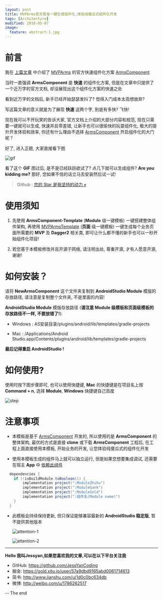 ```yaml
---
layout: post
title: MVPArms官方首发一键生成组件化,体验纯傻瓜式组件化开发
tags: [Architecture]
modified: 2018-05-07
image:
  feature: abstract-1.jpg
---
```


# 前言
我在 [上篇文章](https://www.jianshu.com/p/f671dd76868f) 中介绍了 [MVPArms](https://github.com/JessYanCoding/MVPArms/wiki) 的官方快速组件化方案 [ArmsComponent](https://github.com/JessYanCoding/ArmsComponent/wiki)

当时一直强调 **ArmsComponent** 是 **快速** 的组件化方案, 但是在文章中只提供了一个近万字的官方文档, 却没展现出这个组件化方案的快速之处

看到近万字的文档后, 新手已经开始瑟瑟发抖了? 觉得入门成本太高想放弃?

写这篇文章的意义就是为了展现 **快速** 这两个字, 到底有多快? 飞快! 

现在我可以不开玩笑的告诉大家, 官方文档上介绍的大部分内容和规范, 现在只需要一键就可以生成, 快速并且零差错, 让新手也可以很愉快的玩耍组件化, 极大的提升开发体验和效率, 你还有什么理由不选择 [ArmsComponent](https://github.com/JessYanCoding/ArmsComponent/wiki) 开启组件化的大门呢？

好了, 进入正题, 大家直接看下图

![gif](https://raw.githubusercontent.com/JessYanCoding/ArmsComponent-Template/master/art/ArmsComponent-Template.gif)

看了这个 **GIF** 图过后, 是不是已经跃跃欲试了? 点几下就可以生成组件? **Are you kidding me?** 那好, 您如果不信的话立马去安装然后试一试!

> Github : [您的 Star 是我坚持的动力 ✊](https://github.com/JessYanCoding/ArmsComponent-Template)


# 使用须知
1. 先使用 **ArmsComponent-Template** (**Module** 级一键模板) 一键搭建整体组件架构, 再使用 [MVPArmsTemplate](https://github.com/JessYanCoding/MVPArmsTemplate) (**页面** 级一键模板) 一键生成每个业务页面所需要的 **MVP** 及 **Dagger2** 相关类, 即可让什么都不懂的新手也可以一秒开始组件化项目!  

2. 若您基于本模板修改并且开源于网络, 请注明出处, 尊重开源, 才有人愿意开源, 谢谢!

# 如何安装？
请将 **NewArmsComponent** 这个文件夹复制到 **AndroidStudio Module** 模版的存放路径, 请注意是复制整个文件夹, 不是里面的内容!

**AndroidStudio Module** 模版存放路径 (**请注意 Module 级模板和页面级模板的存放路径不一样, 不要放错了!**):

* Windows : AS安装目录/plugins/android/lib/templates/gradle-projects

* Mac : /Applications/Android Studio.app/Contents/plugins/android/lib/templates/gradle-projects

**最后记得重启 AndroidStudio !**

# 如何使用?
使用时按下图步骤即可, 也可以使用快捷键, **Mac** 的快捷键是在项目名上按 **Command + n**, 选择  **Module**, **Windows** 快捷键自己百度

![step](https://raw.githubusercontent.com/JessYanCoding/ArmsComponent-Template/master/art/step.jpeg)

# 注意事项
* 本模板是基于 [ArmsComponent](https://github.com/JessYanCoding/ArmsComponent) 开发的, 所以使用的是 **ArmsComponent** 的整体架构, 最优的方式是直接 **clone** 或下载 **ArmsComponent** 工程后, 在工程上面直接使用本模板, 开始业务的开发, 让您体验纯傻瓜式的组件化开发

* 使用本模板生成的组件马上就可以独立运行, 但是如果您想要集成调试, 还需要在宿主 **App** 中 [依赖此组件](https://github.com/JessYanCoding/ArmsComponent/blob/master/app/build.gradle#L55)
```gradle
  dependencies {
    if (!isBuildModule.toBoolean()) {
        implementation project(":ModuleZhihu")
        implementation project(":ModuleGank")
        implementation project(":ModuleGold")
        implementation project(":组件名(Module name)")
    }
  }
```


* 此模板会持续保持更新, 但只保证能够兼容最新的 **AndroidStudio 稳定版**, 暂不提供其他版本

  ![attention-1](https://raw.githubusercontent.com/JessYanCoding/ArmsComponent-Template/master/art/attention-1.jpeg)

  ![attention-2](https://raw.githubusercontent.com/JessYanCoding/ArmsComponent-Template/master/art/attention-2.jpeg)
  

---
**Hello 我叫Jessyan,如果您喜欢我的文章,可以在以下平台关注我**

* GitHub:  <https://github.com/JessYanCoding>
* 掘金: <https://gold.xitu.io/user/57a9dbd9165abd0061714613>
* 简书: <http://www.jianshu.com/u/1d0c0bc634db>
* 微博: <http://weibo.com/u/1786262517>

-- The end